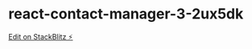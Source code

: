 # react-contact-manager-3-2ux5dk

[Edit on StackBlitz ⚡️](https://stackblitz.com/edit/react-contact-manager-3-2ux5dk)